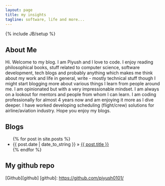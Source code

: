 ```yaml
---
layout: page
title: my insights
tagline: software, life and more...
---
```

{% include JB/setup %}

## About Me


Hi. Welcome to my blog. I am Piyush and I love to code. I enjoy reading philosophical books, stuff related to computer science, software development, tech blogs and probably anything which makes me think about my work and life in general, write - mostly technical stuff though I might start blogging more about various things I learn from people around me. I am opinionated but with a very impressionable mindset. I am always on a lookout for mentors and people from whom I can learn. I am coding professionally for almost 4 years now and am enjoying it more as I dive deeper. I have worked developing scheduling (flight/crew) solutions for airline/aviation industry. Hope you enjoy my blogs.

[TW]: http://www.thoughtworks.com

## Blogs

<ul class="posts">
  {% for post in site.posts %}
    <li><span>{{ post.date | date_to_string }}</span> &raquo; <a href="{{ BASE_PATH }}{{ post.url }}">{{ post.title }}</a></li>
  {% endfor %}
</ul>

## My github repo

[Github][github]
[github]: https://github.com/piyush0101/
